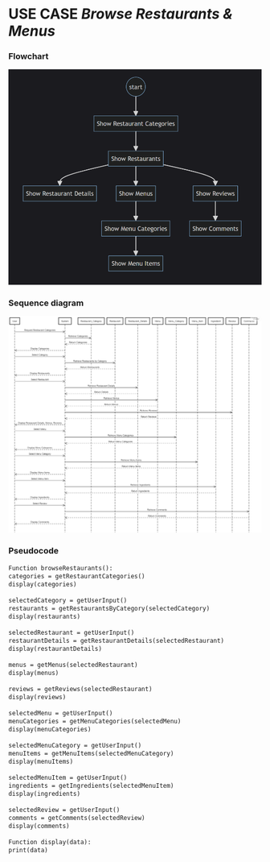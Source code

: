 
# USE CASE *Browse Restaurants & Menus*



### Flowchart
![](flowchart.png)

### Sequence diagram
![](sequence-digram.png)

### Pseudocode
    Function browseRestaurants():
    categories = getRestaurantCategories()
    display(categories)

    selectedCategory = getUserInput()
    restaurants = getRestaurantsByCategory(selectedCategory)
    display(restaurants)
    
    selectedRestaurant = getUserInput()
    restaurantDetails = getRestaurantDetails(selectedRestaurant)
    display(restaurantDetails)
    
    menus = getMenus(selectedRestaurant)
    display(menus)
    
    reviews = getReviews(selectedRestaurant)
    display(reviews)

    selectedMenu = getUserInput()
    menuCategories = getMenuCategories(selectedMenu)
    display(menuCategories)
    
    selectedMenuCategory = getUserInput()
    menuItems = getMenuItems(selectedMenuCategory)
    display(menuItems)
    
    selectedMenuItem = getUserInput()
    ingredients = getIngredients(selectedMenuItem)
    display(ingredients)
    
    selectedReview = getUserInput()
    comments = getComments(selectedReview)
    display(comments)

    Function display(data):
    print(data)
